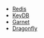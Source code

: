 * [Redis](https://redis.io)
* [KeyDB](https://github.com/Snapchat/KeyDB)
* [Garnet](https://github.com/microsoft/garnet)
* [Dragonfly](https://github.com/dragonflydb/dragonfly)
